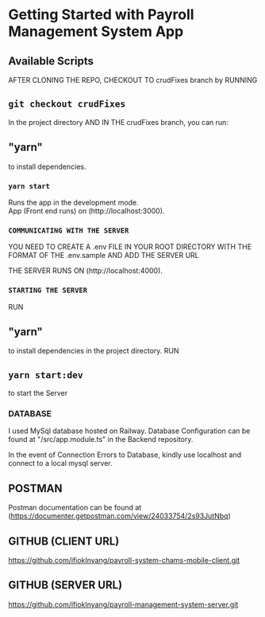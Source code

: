 # Getting Started with Payroll Management System App

## Available Scripts
AFTER CLONING THE REPO, CHECKOUT TO crudFixes branch by RUNNING

## `git checkout crudFixes` 
In the project directory AND IN THE crudFixes branch, you can run:
## "yarn" 

to install dependencies.

### `yarn start`

Runs the app in the development mode.\
App (Front end runs) on (http://localhost:3000).

### `COMMUNICATING WITH THE SERVER`

YOU NEED TO CREATE A .env FILE IN YOUR ROOT DIRECTORY WITH THE FORMAT OF THE .env.sample AND ADD THE SERVER URL

THE SERVER RUNS ON (http://localhost:4000).

### `STARTING THE SERVER`

RUN 
## "yarn" 

to install dependencies in the project directory.
RUN 
## `yarn start:dev`
to start the Server

### DATABASE
I used MySql database hosted on Railway.
Database Configuration can be found at "/src/app.module.ts" in the Backend repository.

In the event of Connection Errors to Database, kindly use localhost and connect to a local mysql server.
## POSTMAN

Postman documentation can be found at (https://documenter.getpostman.com/view/24033754/2s93JutNbq)

## GITHUB (CLIENT URL)
https://github.com/ifiokInyang/payroll-system-chams-mobile-client.git
## GITHUB (SERVER URL)
https://github.com/ifiokInyang/payroll-management-system-server.git